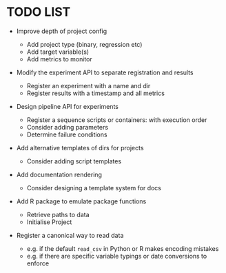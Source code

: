 TODO LIST
=========

* Improve depth of project config
  * Add project type (binary, regression etc)
  * Add target variable(s)
  * Add metrics to monitor

* Modify the experiment API to separate registration and results
  * Register an experiment with a name and dir
  * Register results with a timestamp and all metrics

* Design pipeline API for experiments
  * Register a sequence scripts or containers: with execution order
  * Consider adding parameters
  * Determine failure conditions

* Add alternative templates of dirs for projects
  * Consider adding script templates

* Add documentation rendering
  * Consider designing a template system for docs

* Add R package to emulate package functions
  * Retrieve paths to data
  * Initialise Project

* Register a canonical way to read data
  * e.g. if the default `read_csv` in Python or R makes encoding mistakes
  * e.g. if there are specific variable typings or date conversions to enforce

